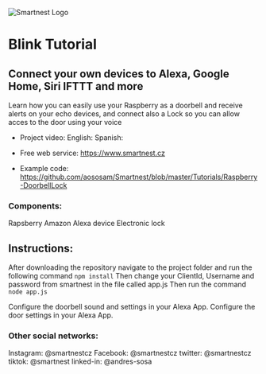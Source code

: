 ![Smartnest Logo](https://www.smartnest.cz/img/Logo-vector-login.png)
# Blink Tutorial

## Connect your own devices to Alexa, Google Home, Siri IFTTT and more

Learn how you can easily use your Raspberry as a doorbell and receive alerts on your echo devices, and connect also a Lock so you can allow acces to the door using your voice

- Project video:
English: 
Spanish: 

- Free web service:
https://www.smartnest.cz

- Example code:
https://github.com/aososam/Smartnest/blob/master/Tutorials/Raspberry-DoorbellLock


### Components:
Rapsberry
Amazon Alexa device
Electronic lock

## Instructions:
After downloading the repository navigate to the project folder and run the following command
`npm install`
Then change your ClientId, Username and password from smartnest in the file called app.js
Then run the command
`node app.js`

Configure the doorbell sound and settings in your Alexa App.
Configure the door settings in your Alexa App.


### Other social networks:
Instagram: @smartnestcz
Facebook: @smartnestcz
twitter: @smartnestcz
tiktok: @smartnest
linked-in: @andres-sosa

